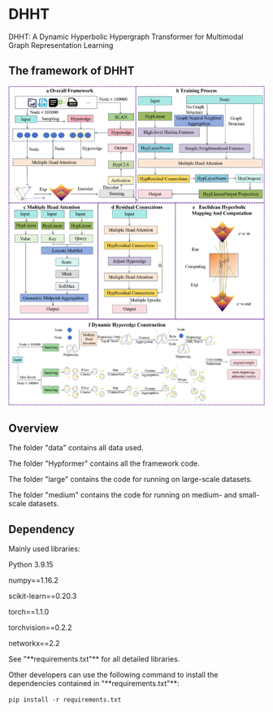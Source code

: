 # DHHT

DHHT: A Dynamic Hyperbolic Hypergraph Transformer for Multimodal Graph Representation Learning



## The framework of DHHT

![image](Hypformer/model.png)


## Overview

The folder "data" contains all data used.  

The folder "Hypformer" contains all the framework code. 

The folder "large" contains the code for running on large-scale datasets. 

The folder "medium" contains the code for running on medium- and small-scale datasets.



## Dependency

Mainly used libraries:  

Python 3.9.15  

numpy==1.16.2  

scikit-learn==0.20.3  

torch==1.1.0  

torchvision==0.2.2  

networkx==2.2  



See "\*\*requirements.txt"\*\* for all detailed libraries.  

Other developers can use the following command to install the dependencies contained in "\*\*requirements.txt"\*\*:

`pip install -r requirements.txt`  



